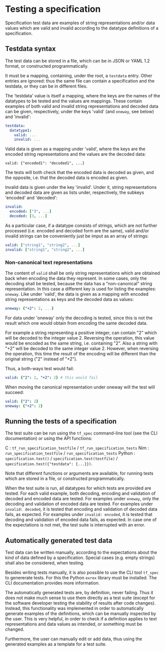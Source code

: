 # Testing a specification

Specification test data are examples of string representations and/or
data values which are valid and invalid according to the
datatype definitions of a specification.

## Testdata syntax

The test data can be stored in a file, which can be in JSON or YAML 1.2 format,
or constructed programmatically.

It must be a mapping, containing, under the root, a `testdata` entry.
Other entries are ignored: thus the same file can contain a
specification and the testdata, or they can be in different files.

The 'testdata' value is itself a mapping, where the keys are the names of the
datatypes to be tested and the values are mappings. These contain examples of
both valid and invalid string representations and decoded data can be given,
respectively, under the keys 'valid' (and `oneway`, see below) and 'invalid':
```YAML
testdata:
  datatype1:
    valid: ...
    invalid: ...
```

Valid data is given as a mapping under 'valid', where the keys are the encoded
string representations and the values are the decoded data:
```
valid: {"encoded1": "decoded1", ...}
```
The tests will both check that the encoded data is decoded as given, and
the opposite, i.e. that the decoded data is encoded as given.

Invalid data is given under the key 'invalid'. Under it, string
representations and decoded data are given as lists under, respectively,
the subkeys 'encoded' and 'decoded':
```YAML
invalid:
  encoded: ["3", ...]
  decoded: [3, ...]
```

As a particular case, if a datatype consists of strings, which are not
further processed (i.e. encoded and decoded form are the same), valid and/or
invalid strings can be conveniently just be imput as an array of strings:
```YAML
valid: ["string1", "string2", ...]
invalid: ["string1", "string2", ...]
```

### Non-canonical text representations

The content of `valid` shall be only string representations which
are obtained back when encoding the data they represent.
In some cases, only the decoding shall be tested, because the data
has a "non-canonical" string representation.
In this case a different key is used for listing the examples:
`oneway`.  Like under 'valid', the data is given as a mapping with
encoded string representations as keys and the decoded data as values:
```YAML
oneway: {"+2": 2, ...}
```
For data under 'oneway' only the decoding is tested, since this is not
the result which one would obtain from encoding the same decoded data.

For example a string representing a positive integer, can contain "2" which
will be decoded to the integer value 2. Reversing the operation, this value
would be encoded as the same string, i.e. containing "2". Also a
string with "+2" will be decoded to the same integer value 2. However, when
reversing the operation, this time the result of the encoding will be different
than the original string ("2" instead of "+2").

Thus, a both-ways test would fail:
```YAML
valid: {"2": 2, "+2": 2} # this would fail
```
When moving the canonical representation under oneway will the test will
succeed:
```YAML
valid: {"2": 2}
oneway: {"+2": 2}
```

## Running the tests of a specification

The test suite can be run using the `tf_spec` command-line tool (see the CLI
documentation) or using the API functions:

C
: `tf_run_specification_testfile` / `tf_run_specification_tests`
Nim
: `run_specification_testfile` / `run_specification_tests`
Python
: `specification.test()` / `specification.test(testfile)` /
  `specification.test({"testdata": {...}})`.

Note that different functions or arguments are available, for running tests which
are stored in a file, or constructed programmatically.

When the test suite is run, all datatypes for which tests are provided are
tested.  For each valid example, both decoding, encoding and validation of
decoded and encoded data are tested. For examples under `oneway`, only the
decoding and validation of encoded data are tested. For examples under
`invalid: decoded`, it is tested that encoding and validation of decoded data
fails, as expected. For examples under `invalid: encoded`, it is tested that
decoding and validation of encoded data fails, as expected.  In case one of the
expectations is not met, the test suite is interrupted with an error.

## Automatically generated test data

Test data can be written manually, according to the expectations about the kind
of data defined by a specification. Special cases (e.g. empty strings) shall
also be considered, when testing.

Besides writing tests manually, it is also possible to use the CLI tool
`tf_spec` to genererate tests. For this the Python `exrex` library must be
installed. The CLI documentation provides more information.

The automatically generated tests are, by definition, never failing. Thus it
does not make much sense to use them directly as a test suite (except for the
software developer testing the stability of results after code changes).
Instead, this functionality was implemented in order to automatically generate
examples of the definitions, which can be manually inspected by the user.  This
is very helpful, in order to check if a definition applies to text
representations and data values as intended, or something must be changed.

Furthermore, the user can manually edit or add data, thus using the generated
examples as a template for a test suite.

